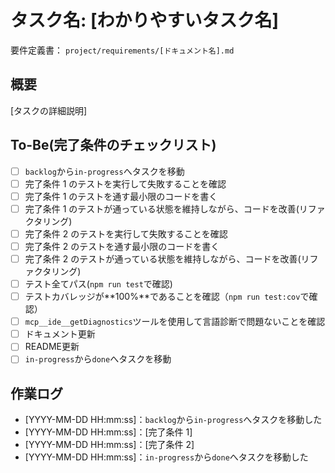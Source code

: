 # タスク名: [わかりやすいタスク名]

要件定義書： `project/requirements/[ドキュメント名].md`

## 概要

[タスクの詳細説明]

## To-Be(完了条件のチェックリスト)

- [ ] `backlog`から`in-progress`へタスクを移動
- [ ] 完了条件 1 のテストを実行して失敗することを確認
- [ ] 完了条件 1 のテストを通す最小限のコードを書く
- [ ] 完了条件 1 のテストが通っている状態を維持しながら、コードを改善(リファクタリング)
- [ ] 完了条件 2 のテストを実行して失敗することを確認
- [ ] 完了条件 2 のテストを通す最小限のコードを書く
- [ ] 完了条件 2 のテストが通っている状態を維持しながら、コードを改善(リファクタリング)
- [ ] テスト全てパス(`npm run test`で確認)
- [ ] テストカバレッジが**100%**であることを確認（`npm run test:cov`で確認）
- [ ] `mcp__ide__getDiagnostics`ツールを使用して言語診断で問題ないことを確認
- [ ] ドキュメント更新
- [ ] README更新
- [ ] `in-progress`から`done`へタスクを移動

## 作業ログ

- [YYYY-MM-DD HH:mm:ss]：`backlog`から`in-progress`へタスクを移動した
- [YYYY-MM-DD HH:mm:ss]：[完了条件 1]
- [YYYY-MM-DD HH:mm:ss]：[完了条件 2]
- [YYYY-MM-DD HH:mm:ss]：`in-progress`から`done`へタスクを移動した